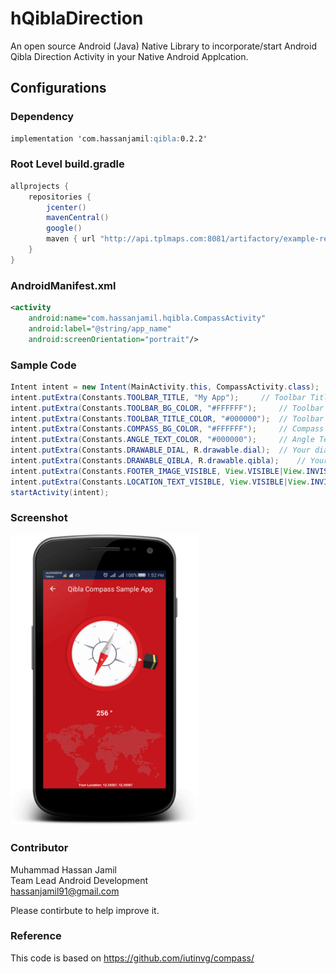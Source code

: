 # hQiblaDirection

An open source Android (Java) Native Library to incorporate/start Android Qibla Direction Activity in your Native Android Applcation.


## Configurations
### Dependency
```markdown
implementation 'com.hassanjamil:qibla:0.2.2'
```
### Root Level build.gradle
``` groovy
allprojects {
    repositories {
        jcenter()
        mavenCentral()
        google()
        maven { url "http://api.tplmaps.com:8081/artifactory/example-repo-local/" }
    }
}
```
### AndroidManifest.xml
``` xml
<activity
	android:name="com.hassanjamil.hqibla.CompassActivity"
	android:label="@string/app_name"
	android:screenOrientation="portrait"/>
```
### Sample Code
``` java
Intent intent = new Intent(MainActivity.this, CompassActivity.class);
intent.putExtra(Constants.TOOLBAR_TITLE, "My App");		// Toolbar Title
intent.putExtra(Constants.TOOLBAR_BG_COLOR, "#FFFFFF");		// Toolbar Background color
intent.putExtra(Constants.TOOLBAR_TITLE_COLOR, "#000000");	// Toolbar Title color
intent.putExtra(Constants.COMPASS_BG_COLOR, "#FFFFFF");		// Compass background color
intent.putExtra(Constants.ANGLE_TEXT_COLOR, "#000000");		// Angle Text color
intent.putExtra(Constants.DRAWABLE_DIAL, R.drawable.dial);	// Your dial drawable resource
intent.putExtra(Constants.DRAWABLE_QIBLA, R.drawable.qibla); 	// Your qibla indicator drawable resource
intent.putExtra(Constants.FOOTER_IMAGE_VISIBLE, View.VISIBLE|View.INVISIBLE|View.GONE);	// Footer World Image visibility
intent.putExtra(Constants.LOCATION_TEXT_VISIBLE, View.VISIBLE|View.INVISIBLE|View.GONE); // Location Text visibility
startActivity(intent);
```
### Screenshot
<p float="left">
 <img src="screenshot/preview.png" width="300" />
</p>

### Contributor
Muhammad Hassan Jamil</br>
Team Lead Android Development</br>
hassanjamil91@gmail.com

Please contirbute to help improve it.

### Reference
This code is based on https://github.com/iutinvg/compass/
